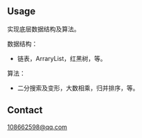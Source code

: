 
## Usage

实现底层数据结构及算法。

数据结构：
* 链表，ArraryList，红黑树，等。

算法：
* 二分搜索及变形，大数相乘，归并排序，等。

## Contact
108662598@qq.com
